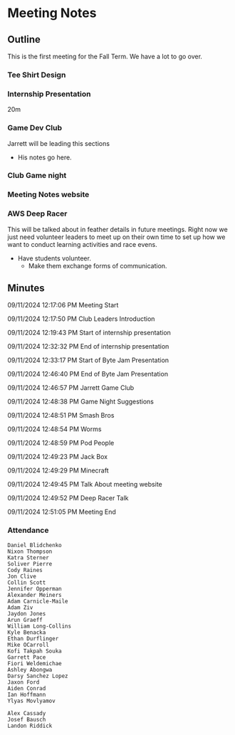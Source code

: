 # Meeting Notes

## Outline

This is the first meeting for the Fall Term. We have a lot to go over. 

### Tee Shirt Design

### Internship Presentation  

20m  

### Game Dev Club

Jarrett will be leading this sections

- His notes go here. 

### Club Game night

### Meeting Notes website

### AWS Deep Racer

This will be talked about in feather details in future meetings. Right now we just need volunteer leaders to meet up on their own time to set up how we want to conduct learning activities and race evens. 

- Have students volunteer.
    - Make them exchange forms of communication. 


## Minutes 
09/11/2024 12:17:06 PM  Meeting Start

09/11/2024 12:17:50 PM  Club Leaders Introduction

09/11/2024 12:19:43 PM  Start of internship presentation

09/11/2024 12:32:32 PM  End of internship presentation

09/11/2024 12:33:17 PM  Start of Byte Jam Presentation

09/11/2024 12:46:40 PM  End of Byte Jam Presentation

09/11/2024 12:46:57 PM  Jarrett Game Club

09/11/2024 12:48:38 PM  Game Night Suggestions

09/11/2024 12:48:51 PM  Smash Bros

09/11/2024 12:48:54 PM  Worms

09/11/2024 12:48:59 PM  Pod People

09/11/2024 12:49:23 PM  Jack Box

09/11/2024 12:49:29 PM  Minecraft

09/11/2024 12:49:45 PM  Talk About meeting website

09/11/2024 12:49:52 PM  Deep Racer Talk

09/11/2024 12:51:05 PM  Meeting End

### Attendance
    Daniel Blidchenko 
	Nixon Thompson
	Katra Sterner
	Soliver Pierre 
	Cody Raines 
	Jon Clive
	Collin Scott 
	Jennifer Opperman
	Alexander Meiners 
	Adam Carnicle-Maile
	Adam Ziv
	Jaydon Jones
	Arun Graeff
	William Long-Collins
	Kyle Benacka
	Ethan Durflinger
	Mike OCarroll
	Kofi Takpah Souka
	Garrett Pace
	Fiori Weldemichae
	Ashley Abongwa
	Darsy Sanchez Lopez
	Jaxon Ford 
	Aiden Conrad
	Ian Hoffmann
	Ylyas Movlyamov 
	
	Alex Cassady
	Josef Bausch
	Landon Riddick
